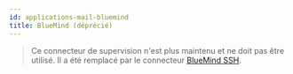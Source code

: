 ```yaml
---
id: applications-mail-bluemind
title: BlueMind (déprécié)
---
```


> Ce connecteur de supervision n'est plus maintenu et ne doit pas être utilisé. Il a été remplacé par
> le connecteur [BlueMind SSH](applications-bluemind-ssh.md).
